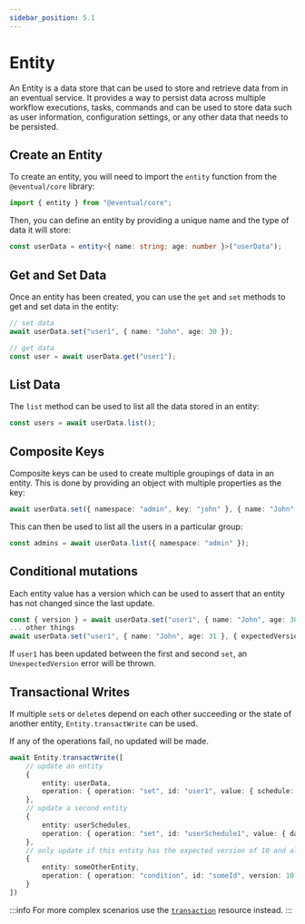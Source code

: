 ```yaml
---
sidebar_position: 5.1
---
```


# Entity

An Entity is a data store that can be used to store and retrieve data from in an eventual service. It provides a way to persist data across multiple workflow executions, tasks, commands and can be used to store data such as user information, configuration settings, or any other data that needs to be persisted.

## Create an Entity

To create an entity, you will need to import the `entity` function from the `@eventual/core` library:

```ts
import { entity } from "@eventual/core";
```

Then, you can define an entity by providing a unique name and the type of data it will store:

```ts
const userData = entity<{ name: string; age: number }>("userData");
```

## Get and Set Data

Once an entity has been created, you can use the `get` and `set` methods to get and set data in the entity:

```ts
// set data
await userData.set("user1", { name: "John", age: 30 });

// get data
const user = await userData.get("user1");
```

## List Data

The `list` method can be used to list all the data stored in an entity:

```ts
const users = await userData.list();
```

## Composite Keys

Composite keys can be used to create multiple groupings of data in an entity. This is done by providing an object with multiple properties as the key:

```ts
await userData.set({ namespace: "admin", key: "john" }, { name: "John", age: 30 });
```

This can then be used to list all the users in a particular group:

```ts
const admins = await userData.list({ namespace: "admin" });
```

## Conditional mutations

Each entity value has a version which can be used to assert that an entity has not changed since the last update.

```ts
const { version } = await userData.set("user1", { name: "John", age: 30 });
... other things
await userData.set("user1", { name: "John", age: 31 }, { expectedVersion: version });
```

If `user1` has been updated between the first and second `set`, an `UnexpectedVersion` error will be thrown.

## Transactional Writes

If multiple `set`s or `delete`s depend on each other succeeding or the state of another entity, `Entity.transactWrite` can be used.

If any of the operations fail, no updated will be made.

```ts
await Entity.transactWrite([
    // update an entity
    {
        entity: userData,
        operation: { operation: "set", id: "user1", value: { schedule: "userSchedule1" } }
    },
    // update a second entity
    {
        entity: userSchedules,
        operation: { operation: "set", id: "userSchedule1", value: { days: ["M", "W", "F"] } }
    },
    // only update if this entity has the expected version of 10 and all of the other operations succeed
    {
        entity: someOtherEntity,
        operation: { operation: "condition", id: "someId", version: 10 }
    }
])
```

:::info
For more complex scenarios use the [`transaction`](./transaction.md) resource instead.
:::